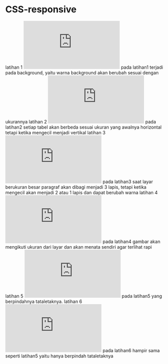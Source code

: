 # CSS-responsive
latihan 1
![Alt Text](https://github.com/yuliusjati/CSS-responsive/blob/master/CSS%20responsive%201.html)
pada latihan1 terjadi pada background, yaitu warna background akan berubah sesuai dengan ukurannya
latihan 2
![Alt Text](https://github.com/yuliusjati/CSS-responsive/blob/master/CSS%20responsive%202.html)
pada latihan2 setiap tabel akan berbeda sesuai ukuran yang awalnya horizontal tetapi ketika mengecil menjadi vertikal
latihan 3
![Alt Text](https://github.com/yuliusjati/CSS-responsive/blob/master/CSS%20responsive%203.html)
pada latihan3 saat layar berukuran besar paragraf akan dibagi menjadi 3 lapis, tetapi ketika mengecil akan menjadi 2 atau 1 lapis dan dapat berubah warna
latihan 4
![Alt Text](https://github.com/yuliusjati/CSS-responsive/blob/master/CSS%20responsive%204.html)
pada latihan4 gambar akan mengikuti ukuran dari layar dan akan menata sendiri agar terlihat rapi
latihan 5
![Alt Text](https://github.com/yuliusjati/CSS-responsive/blob/master/CSS%20responsive%205.html)
pada latihan5 yang berpindahnya tataletaknya. 
latihan 6
![Alt Text](https://github.com/yuliusjati/CSS-responsive/blob/master/CSS%20responsive%206.html)
pada latihan6 hampir sama seperti latihan5 yaitu hanya berpindah tataletaknya 
